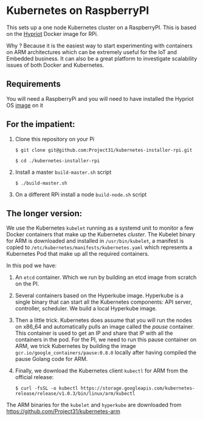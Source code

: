 <!---
 Copyright 2015 Skippbox

 Licensed under the Apache License, Version 2.0 (the "License");
 you may not use this file except in compliance with the License.
 You may obtain a copy of the License at

     http://www.apache.org/licenses/LICENSE-2.0

 Unless required by applicable law or agreed to in writing, software
 distributed under the License is distributed on an "AS IS" BASIS,
 WITHOUT WARRANTIES OR CONDITIONS OF ANY KIND, either express or implied.
 See the License for the specific language governing permissions and
 limitations under the License.
--->

Kubernetes on RaspberryPI
=========================

This sets up a one node Kubernetes cluster on a RaspberryPI. This is based on the [Hypriot](http://blog.hypriot.com) Docker image for RPi.

Why ? Because it is the easiest way to start experimenting with containers on ARM architectures which can be extremely useful for the IoT and Embedded business.
It can also be a great platform to investigate scalability issues of both Docker and Kubernetes.

Requirements
------------

You will need a RaspberryPi and you will need to have installed the Hypriot OS [image](http://blog.hypriot.com/getting-started-with-docker-on-your-arm-device/) on it

For the impatient:
------------------

1. Clone this repository on your Pi

     `$ git clone git@github.com:Project31/kubernetes-installer-rpi.git`

     `$ cd ./kubernetes-installer-rpi`

2. Install a master `build-master.sh` script

     `$ ./build-master.sh`

3. On a different RPi install a node `build-node.sh` script

The longer version:
-------------------

We use the Kubernetes `kubelet` running as a systemd unit to monitor a few Docker containers that make up the Kubernetes _cluster_.
The Kubelet binary for ARM is downloaded and installed in `/usr/bin/kubelet`, a manifest is copied to `/etc/kubernetes/manifests/kubernetes.yaml` which represents a Kubernetes Pod that make up all the required containers.

In this pod we have:

1. An `etcd` container. Which we run by building an etcd image from scratch on the PI.
2. Several containers based on the Hyperkube image. Hyperkube is a single binary that can start all the Kubernetes components: API server, controller, scheduler.
We build a local Hyperkube image.
3. Then a little trick. Kubernetes does assume that you will run the nodes on x86_64 and automatically pulls an image called the _pause_ container. This container is used to get an IP and share that IP with all the containers in the pod. For the PI, we need to run this pause container on ARM, we trick Kubernetes by building the image `gcr.io/google_containers/pause:0.8.0` locally after having compiled the pause Golang code for ARM.
4. Finally, we download the Kubernetes client `kubectl` for ARM from the official release:

     `$ curl -fsSL -o kubectl https://storage.googleapis.com/kubernetes-release/release/v1.0.3/bin/linux/arm/kubectl`

The ARM binaries for the `kubelet` and `hyperkube` are downloaded from https://github.com/Project31/kubernetes-arm
